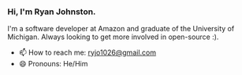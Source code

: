 ### Hi, I'm Ryan Johnston.

I'm a software developer at Amazon and graduate of the University of Michigan. Always looking to get more involved in open-source :).

- 📫 How to reach me: ryjo1026@gmail.com
- 😄 Pronouns: He/Him
